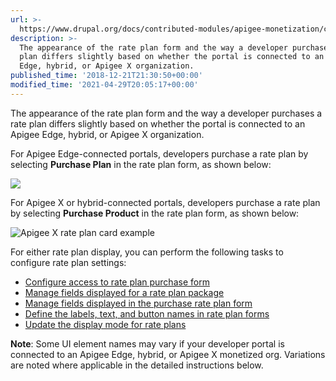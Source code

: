 ```yaml
---
url: >-
  https://www.drupal.org/docs/contributed-modules/apigee-monetization/configure-rate-plan-settings
description: >-
  The appearance of the rate plan form and the way a developer purchases a rate
  plan differs slightly based on whether the portal is connected to an Apigee
  Edge, hybrid, or Apigee X organization.
published_time: '2018-12-21T21:30:50+00:00'
modified_time: '2021-04-29T20:05:17+00:00'
---
```

The appearance of the rate plan form and the way a developer purchases a rate plan differs slightly based on whether the portal is connected to an Apigee Edge, hybrid, or Apigee X organization.

For Apigee Edge-connected portals, developers purchase a rate plan by selecting **Purchase Plan** in the rate plan form, as shown below:

![](https://www.drupal.org/files/rate-plan-settings-v2.png)

For Apigee X or hybrid-connected portals, developers purchase a rate plan by selecting **Purchase Product** in the rate plan form, as shown below:

![Apigee X rate plan card example](https://www.drupal.org/files/NGmint-rateplan.png)

For either rate plan display, you can perform the following tasks to configure rate plan settings:

* [Configure access to rate plan purchase form](#configure-access-to-rate-plan-purchase-form)
* [Manage fields displayed for a rate plan package](#manage-fields-package)
* [Manage fields displayed in the purchase rate plan form](#manage-fields-in-the-purchase-rate-plan-form)
* [Define the labels, text, and button names in rate plan forms](#define-the-labels-text-and-button-names-in-rate-plan-forms)
* [Update the display mode for rate plans](#update-the-display-mode-for-rate-plans)

**Note**: Some UI element names may vary if your developer portal is connected to an Apigee Edge, hybrid, or Apigee X monetized org. Variations are noted where applicable in the detailed instructions below.